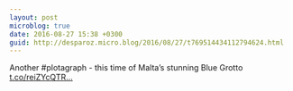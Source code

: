 ```yaml
---
layout: post
microblog: true
date: 2016-08-27 15:38 +0300
guid: http://desparoz.micro.blog/2016/08/27/t769514434112794624.html
---
```

Another #plotagraph - this time of Malta’s stunning Blue Grotto [t.co/reiZYcQTR...](https://t.co/reiZYcQTRY)
